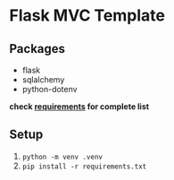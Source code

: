# Flask MVC Template

## Packages

- flask
- sqlalchemy
- python-dotenv

**check [requirements](./requirements.txt) for complete list**

## Setup

1. `python -m venv .venv`
2. `pip install -r requirements.txt`
